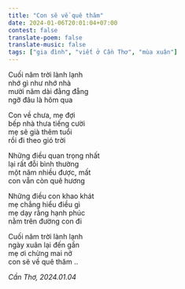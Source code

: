 ```yaml
---
title: "Con sẽ về quê thăm"
date: 2024-01-06T20:01:04+07:00
contest: false
translate-poem: false
translate-music: false
tags: ["gia đình", "viết ở Cần Thơ", "mùa xuân"]
---
```

Cuối năm trời lành lạnh  
nhớ gì như nhớ nhà  
mười năm dài đằng đẵng  
ngỡ đâu là hôm qua  
  
Con về chưa, mẹ đợi  
bếp nhà thưa tiếng cười  
mẹ sẽ già thêm tuổi  
rồi đi theo gió trời  
  
Những điều quan trọng nhất  
lại rất đỗi bình thường  
một năm nhiều được, mất  
con vẫn còn quê hương  
  
Những điều con khao khát  
mẹ chẳng hiểu điều gì  
mẹ dạy rằng hạnh phúc  
nằm trên đường con đi  
  
Cuối năm trời lành lạnh  
ngày xuân lại đến gần  
mẹ ơi chừng mai nở  
con sẽ về quê thăm ..  
  
*Cần Thơ, 2024.01.04*
